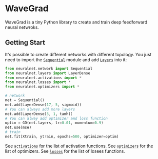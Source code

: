 # WaveGrad 

WaveGrad is a tiny Python library to create and train deep feedforward neural netwroks.

## Getting Start

It's possible to create different networks with different topology. You just need to import the [`Sequential`](https://github.com/vlnraf/WaveGrad/blob/master/neuralnet/network.py) module and add [`Layers`](https://github.com/vlnraf/WaveGrad/blob/master/neuralnet/layers.py) into it:

```python
from neuralnet.network import Sequential
from neuralnet.layers import LayerDense
from neuralnet.activations import *
from neuralnet.losses import *
from neuralnet.optimizers import *

# network
net = Sequential()
net.add(LayerDense(17, 5, sigmoid))
# You can always add more layers
net.add(LayerDense(5, 1, tanh))
# You can alway add optimizer and loss function
optim = GD(net.layers, lr=0.01, momentum=0.9)
net.use(mse)
# train
net.fit(Xtrain, ytrain, epochs=500, optimizer=optim)

```

See [`activations`](https://github.com/vlnraf/WaveGrad/blob/master/neuralnet/activations.py) for the list of activation functions.
See [`optimizers`](https://github.com/vlnraf/WaveGrad/blob/master/neuralnet/activations.py) for the list of optimizers.
See [`losses`](https://github.com/vlnraf/WaveGrad/blob/master/neuralnet/activations.py) for the list of losees functions.
